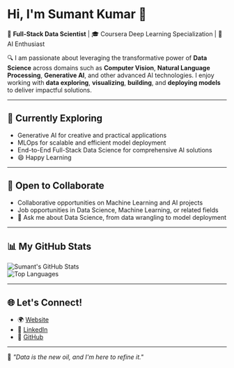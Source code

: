# Hi, I'm Sumant Kumar 👋  

🚀 **Full-Stack Data Scientist** | 🎓 Coursera Deep Learning Specialization | 🧠 AI Enthusiast  

🔍 I am passionate about leveraging the transformative power of **Data Science** across domains such as **Computer Vision**, **Natural Language Processing**, **Generative AI**, and other advanced AI technologies. I enjoy working with **data exploring**, **visualizing**, **building**, and **deploying models** to deliver impactful solutions.

---

## 🌱 Currently Exploring
  - Generative AI for creative and practical applications
  - MLOps for scalable and efficient model deployment
  - End-to-End Full-Stack Data Science for comprehensive AI solutions
  - 😄 Happy Learning
    
---
## 🤝 Open to Collaborate
- Collaborative opportunities on Machine Learning and AI projects
- Job opportunities in Data Science, Machine Learning, or related fields
- 💬 Ask me about Data Science, from data wrangling to model deployment

---
## 📊 My GitHub Stats  

![Sumant's GitHub Stats](https://github-readme-stats.vercel.app/api?username=sumantkashyav&show_icons=true&theme=radical)  
![Top Languages](https://github-readme-stats.vercel.app/api/top-langs/?username=sumantkashyav&layout=compact&theme=radical)

---
## 🌐 Let's Connect!  
- 🌍 [Website](https://sumant-kumar.netlify.app/)  
- 💼 [LinkedIn](https://linkedin.com/in/sumantkashyav)  
- 📂 [GitHub](https://github.com/sumantkashyav)  

---
💬 *"Data is the new oil, and I'm here to refine it."*


<!--
**sumantkashyav/sumantkashyav** is a ✨ _special_ ✨ repository because its `README.md` (this file) appears on your GitHub profile.
Here are some ideas to get you started:

- 🔭 I’m currently working on ...
- 🌱 I’m currently learning ...
- 👯 I’m looking to collaborate on ...
- 🤔 I’m looking for help with ...
- 💬 Ask me about ...
- 📫 How to reach me: ...
- 😄 Pronouns: ...
- ⚡ Fun fact: ...
-->
